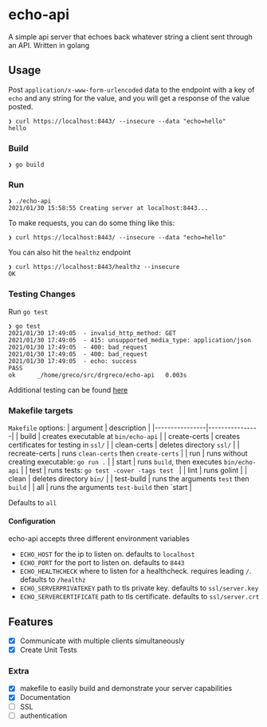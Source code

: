 # echo-api

A simple api server that echoes back whatever string a client sent through an API. Written in golang

## Usage

Post `application/x-www-form-urlencoded` data to the endpoint with a key of `echo` and any string for the value, and you will get a response of the value posted.

```
❯ curl https://localhost:8443/ --insecure --data "echo=hello" 
hello
```

### Build

```
❯ go build
```

### Run

```
❯ ./echo-api
2021/01/30 15:58:55 Creating server at localhost:8443...
```


To make requests, you can do some thing like this:
```
❯ curl https://localhost:8443/ --insecure --data "echo=hello"
```

You can also hit the `healthz` endpoint
```
❯ curl https://localhost:8443/healthz --insecure
OK
```

### Testing Changes

Run `go test`

```
❯ go test
2021/01/30 17:49:05  - invalid_http_method: GET
2021/01/30 17:49:05  - 415: unsupported_media_type: application/json
2021/01/30 17:49:05  - 400: bad_request
2021/01/30 17:49:05  - 400: bad_request
2021/01/30 17:49:05  - echo: success
PASS
ok  	_/home/greco/src/drgreco/echo-api	0.003s
```

Additional testing can be found [here](testing/README.md)

### Makefile targets

`Makefile` options:
| argument       | description |
|----------------|----------------|
| build          | creates executable at `bin/echo-api`         |
| create-certs   | creates certificates for testing in `ssl/`   |
| clean-certs    | deletes directory `ssl/`                     |
| recreate-certs | runs `clean-certs` then `create-certs`       |
| run            | runs without creating executable: `go run .` |
| start          | runs `build`, then executes `bin/echo-api`   |
| test           | runs tests: `go test -cover -tags test `     |
| lint           | runs golint                                  |
| clean          | deletes directory `bin/`                     |
| test-build     | runs the arguments `test` then `build`       |
| all            | runs the arguments `test-build` then `start  |


Defaults to `all`

#### Configuration

echo-api accepts three different environment variables
 - `ECHO_HOST` for the ip to listen on. defaults to `localhost`
 - `ECHO_PORT` for the port to listen on. defaults to `8443`
 - `ECHO_HEALTHCHECK` where to listen for a healthcheck. requires leading `/`. defaults to `/healthz`
 - `ECHO_SERVERPRIVATEKEY` path to tls private key. defaults to `ssl/server.key`
 - `ECHO_SERVERCERTIFICATE` path to tls certificate. defaults to `ssl/server.crt`

## Features

  - [x] Communicate with multiple clients simultaneously
  - [x] Create Unit Tests

### Extra

  - [x] makefile to easily build and demonstrate your server capabilities
  - [x] Documentation
  - [ ] SSL
  - [ ] authentication
